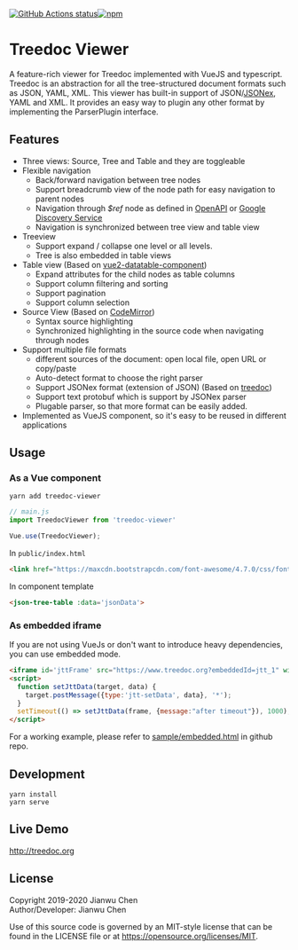 <a href="https://github.com/treedoc/TreedocViewer"><img alt="GitHub Actions status" src="https://github.com/treedoc/TreedocViewer/workflows/Node%20CI/badge.svg"></a><a href='https://www.npmjs.com/package/treedoc-viewer' target="_blank"><img alt="npm" src="https://img.shields.io/npm/v/treedoc-viewer"></a>

# Treedoc Viewer

A feature-rich viewer for Treedoc implemented with VueJS and typescript. Treedoc is an abstraction for all the tree-structured document formats such as JSON, YAML, XML. This viewer has built-in support of JSON/[JSONex](https://github.com/eBay/jsonex/blob/master/JSONEX.md), YAML and XML. It provides an easy way to plugin any other format by implementing the ParserPlugin interface.

## Features

* Three views: Source, Tree and Table and they are toggleable
* Flexible navigation
  * Back/forward navigation between tree nodes
  * Support breadcrumb view of the node path for easy navigation to parent nodes
  * Navigation through *$ref* node as defined in [OpenAPI](https://openapis.org/) or [Google Discovery Service](https://developers.google.com/discovery)
  * Navigation is synchronized between tree view and table view
* Treeview
  * Support expand / collapse one level or all levels.
  * Tree is also embedded in table views
* Table view (Based on [vue2-datatable-component](https://www.npmjs.com/package/vue2-datatable-component))
  * Expand attributes for the child nodes as table columns
  * Support column filtering and sorting
  * Support pagination
  * Support column selection
* Source View (Based on [CodeMirror](https://codemirror.net/))
  * Syntax source highlighting
  * Synchronized highlighting in the source code when navigating through nodes
* Support multiple file formats
  * different sources of the document: open local file, open URL or copy/paste
  * Auto-detect format to choose the right parser
  * Support JSONex format (extension of JSON) (Based on [treedoc](https://www.npmjs.com/package/treedoc))
  * Support text protobuf which is support by JSONex parser
  * Plugable parser, so that more format can be easily added.
* Implemented as VueJS component, so it's easy to be reused in different applications

## Usage
### As a Vue component

```shell
yarn add treedoc-viewer
```

```js
// main.js
import TreedocViewer from 'treedoc-viewer'

Vue.use(TreedocViewer);
```

In `public/index.html`
```html
<link href="https://maxcdn.bootstrapcdn.com/font-awesome/4.7.0/css/font-awesome.min.css" rel="stylesheet">
```

In component template
```html
<json-tree-table :data='jsonData'>
```

### As embedded iframe
If you are not using VueJs or don't want to introduce heavy dependencies, you can use embedded mode.
```html
<iframe id='jttFrame' src="https://www.treedoc.org?embeddedId=jtt_1" width="100%" height="100%"></iframe>
<script>
  function setJttData(target, data) {
    target.postMessage({type:'jtt-setData', data}, '*');
  }
  setTimeout(() => setJttData(frame, {message:"after timeout"}), 1000);
</script>
```
For a working example, please refer to [sample/embedded.html](sample/embedded.html) in github repo.

## Development
```shell
yarn install
yarn serve
```

## Live Demo

<http://treedoc.org>

## License

Copyright 2019-2020 Jianwu Chen <BR>
Author/Developer: Jianwu Chen

Use of this source code is governed by an MIT-style license that can be found in the LICENSE file or at <https://opensource.org/licenses/MIT>.

